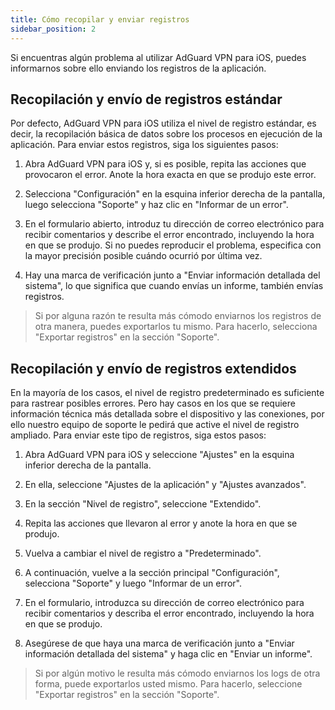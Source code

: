```yaml
---
title: Cómo recopilar y enviar registros
sidebar_position: 2
---
```


Si encuentras algún problema al utilizar AdGuard VPN para iOS, puedes informarnos sobre ello enviando los registros de la aplicación.

## Recopilación y envío de registros estándar

Por defecto, AdGuard VPN para iOS utiliza el nivel de registro estándar, es decir, la recopilación básica de datos sobre los procesos en ejecución de la aplicación. Para enviar estos registros, siga los siguientes pasos:

1. Abra AdGuard VPN para iOS y, si es posible, repita las acciones que provocaron el error. Anote la hora exacta en que se produjo este error.

2. Selecciona "Configuración" en la esquina inferior derecha de la pantalla, luego selecciona "Soporte" y haz clic en "Informar de un error".

3. En el formulario abierto, introduz tu dirección de correo electrónico para recibir comentarios y describe el error encontrado, incluyendo la hora en que se produjo. Si no puedes reproducir el problema, especifica con la mayor precisión posible cuándo ocurrió por última vez.

4. Hay una marca de verificación junto a "Enviar información detallada del sistema", lo que significa que cuando envías un informe, también envías registros.
> Si por alguna razón te resulta más cómodo enviarnos los registros de otra manera, puedes exportarlos tu mismo. Para hacerlo, selecciona "Exportar registros" en la sección "Soporte".

## Recopilación y envío de registros extendidos

En la mayoría de los casos, el nivel de registro predeterminado es suficiente para rastrear posibles errores. Pero hay casos en los que se requiere información técnica más detallada sobre el dispositivo y las conexiones, por ello nuestro equipo de soporte le pedirá que active el nivel de registro ampliado. Para enviar este tipo de registros, siga estos pasos:

1. Abra AdGuard VPN para iOS y seleccione "Ajustes" en la esquina inferior derecha de la pantalla.

2. En ella, seleccione "Ajustes de la aplicación" y "Ajustes avanzados".

3. En la sección "Nivel de registro", seleccione "Extendido".

4. Repita las acciones que llevaron al error y anote la hora en que se produjo.

5. Vuelva a cambiar el nivel de registro a "Predeterminado".

6. A continuación, vuelve a la sección principal "Configuración", selecciona "Soporte" y luego "Informar de un error".

7. En el formulario, introduzca su dirección de correo electrónico para recibir comentarios y describa el error encontrado, incluyendo la hora en que se produjo.

8. Asegúrese de que haya una marca de verificación junto a "Enviar información detallada del sistema" y haga clic en "Enviar un informe".
> Si por algún motivo le resulta más cómodo enviarnos los logs de otra forma, puede exportarlos usted mismo. Para hacerlo, seleccione "Exportar registros" en la sección "Soporte".